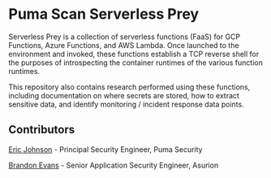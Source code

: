 # Puma Scan Serverless Prey

Serverless Prey is a collection of serverless functions (FaaS) for GCP Functions, Azure Functions, and AWS Lambda. Once launched to the environment and invoked, these functions establish a TCP reverse shell for the purposes of introspecting the container runtimes of the various function runtimes.

This repository also contains research performed using these functions, including documentation on where secrets are stored, how to extract sensitive data, and identify monitoring / incident response data points.

## Contributors

[Eric Johnson](https://github.com/ejohn20) - Principal Security Engineer, Puma Security

[Brandon Evans](https://github.com/BrandonE) - Senior Application Security Engineer, Asurion
